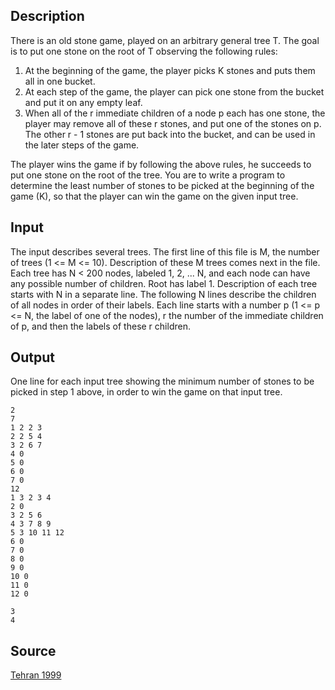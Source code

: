 <h2>Description</h2><p>There is an old stone game, played  on an arbitrary general tree T.  The goal is to put one stone on the root of T observing the following rules:
</p><ol><li>At the beginning of the game, the player picks K stones and puts them all in one bucket.
<br></li><li>At each step of the game, the player can pick one stone from the bucket and put it on any empty leaf.
<br></li><li>When all of the r immediate children of a node p each has one stone, the player may remove all of these r stones, and put one of the stones on p.  The other r - 1 stones are put back into the bucket, and can be used in the later steps of the game.</li></ol><p>
</p>The player wins the game if by following the above rules, he succeeds to put one stone on the root of the tree.
You are to write a program to determine  the least number of stones to be picked at the beginning of the game (K), so that the player can win the game on the given input tree. 
<h2>Input</h2><p>The input describes several trees. The first line of this file is M, the number of trees (1 &lt;= M &lt;= 10). Description of these M trees comes next in the file. Each tree has N &lt; 200 nodes, labeled 1, 2, ... N, and each node can have any possible number of children. Root has label 1. Description of each tree starts with N in a separate line. The following N lines describe the children of all nodes in order of their labels. Each line starts with a number p (1 &lt;= p &lt;= N, the label of one of the nodes), r the number of the immediate children of p, and then the labels of these r children.</p><h2>Output</h2><p>One line for each input tree showing the minimum number of stones to be picked in step 1 above, in order to win the game on that input tree.</p><pre><code class="language-input1">2
7
1 2 2 3
2 2 5 4
3 2 6 7
4 0
5 0
6 0
7 0
12
1 3 2 3 4
2 0
3 2 5 6
4 3 7 8 9
5 3 10 11 12
6 0
7 0
8 0
9 0
10 0
11 0
12 0
</code></pre><pre><code class="language-output1">3
4
</code></pre><h2>Source</h2><a href="searchproblem?field=source&amp;key=Tehran+1999">Tehran 1999</a>
